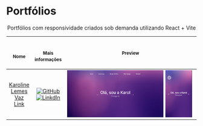 # Portfólios

<p align="center">
  Portfólios com responsividade criados sob demanda utilizando React + Vite<br>
  <table>
      <thead>
        <tr>
          <th align="center">
            <img width="300" height="1"> 
            <p> 
              <small>
                Nome
              </small>
            </p>
          </th>
          <th align="center">
            <img width="300" height="1">
            <p>
              <small>
                Mais informações
              </small>
            </p>
          </th>
          <th align="center"
            <img width="500" height="1"> 
            <p> 
              <small>
                Preview
              </small>
            </p>
          </th>
        </tr>
      </thead>
      <tbody>
        <tr>
          <td align="center">
            <a href="portfolio-karol">Karoline Lemes Vaz</a>
            <br>
            <a href="https://vj22-portfolio-karoline.vercel.app/">Link</a>
          </td>
          <td align="center">
            <a href="https://github.com/Karolvaz" target="_blank">
              <img src="https://img.shields.io/badge/GitHub-100000?style=for-the-badge&logo=github&logoColor=white" alt="GitHub" target="_blank">
            </a>
            <br>
            <a href="https://www.linkedin.com/in/karolinelemesvaz/" target="_blank">
              <img src="https://img.shields.io/badge/LinkedIn-0077B5?style=for-the-badge&logo=linkedin&logoColor=white" alt="LinkdIn" target="_blank">
            </a>
          </td>
          <td align="center">
            <a href="portfolio-karol" height="1px"><img width="600px" src="portfolio-karol/.github/preview.png" /></a>
          </td>
        </tr> 
      </tbody>   
  </table>
</p>
